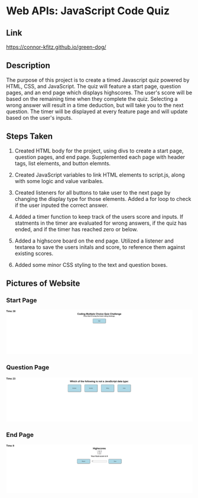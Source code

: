 # Web APIs: JavaScript Code Quiz

## Link
https://connor-kfitz.github.io/green-dog/

## Description

The purpose of this project is to create a timed Javascript quiz powered by HTML, CSS, and JavaScript.  The quiz will feature a start page, question pages, and an end page which displays highscores.  The user's score will be based on the remaining time when they complete the quiz.  Selecting a wrong answer will result in a time deduction, but will take you to the next question.  The timer will be displayed at every feature page and will update based on the user's inputs.

## Steps Taken

1.  Created HTML body for the project, using divs to create a start page, question pages, and end page.  Supplemented each page with header tags, list elements, and button elemnts.

2.  Created JavaScript variables to link HTML elements to script.js, along with some logic and value varibales.

3.  Created listeners for all buttons to take user to the next page by changing the display type for those elements.  Added a for loop to check if the user inputed the correct answer.

4.  Added a timer function to keep track of the users score and inputs.  If statments in the timer are evaluated for wrong answers, if the quiz has ended, and if the timer has reached zero or below.

5.  Added a highscore board on the end page.  Utilized a listener and textarea to save the users initals and score, to reference them against existing scores.

6.  Added some minor CSS styling to the text and question boxes.

## Pictures of Website
### Start Page
![Picture of JavaScript Code Quiz](./Assets/Images/JavaScript-Quiz-Start-Page.png)
### Question Page
![Picture of JavaScript Code Quiz](./Assets/Images/JavaScript-Quiz-Question-Page.png)
### End Page
![Picture of JavaScript Code Quiz](./Assets/Images/JavaScript-Quiz-End-Page.png)